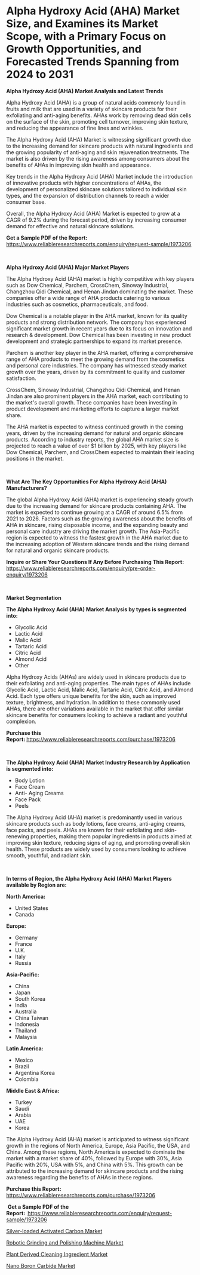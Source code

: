 <p><h1>Alpha Hydroxy Acid (AHA) Market Size, and Examines its Market Scope, with a Primary Focus on Growth Opportunities, and Forecasted Trends Spanning from 2024 to 2031</h1></p><p><strong>Alpha Hydroxy Acid (AHA) Market Analysis and Latest Trends</strong></p>
<p><p>Alpha Hydroxy Acid (AHA) is a group of natural acids commonly found in fruits and milk that are used in a variety of skincare products for their exfoliating and anti-aging benefits. AHAs work by removing dead skin cells on the surface of the skin, promoting cell turnover, improving skin texture, and reducing the appearance of fine lines and wrinkles.</p><p>The Alpha Hydroxy Acid (AHA) Market is witnessing significant growth due to the increasing demand for skincare products with natural ingredients and the growing popularity of anti-aging and skin rejuvenation treatments. The market is also driven by the rising awareness among consumers about the benefits of AHAs in improving skin health and appearance.</p><p>Key trends in the Alpha Hydroxy Acid (AHA) Market include the introduction of innovative products with higher concentrations of AHAs, the development of personalized skincare solutions tailored to individual skin types, and the expansion of distribution channels to reach a wider consumer base.</p><p>Overall, the Alpha Hydroxy Acid (AHA) Market is expected to grow at a CAGR of 9.2% during the forecast period, driven by increasing consumer demand for effective and natural skincare solutions.</p></p>
<p><strong>Get a Sample PDF of the Report:&nbsp;</strong> <a href="https://www.reliableresearchreports.com/enquiry/request-sample/1973206">https://www.reliableresearchreports.com/enquiry/request-sample/1973206</a></p>
<p>&nbsp;</p>
<p><strong>Alpha Hydroxy Acid (AHA) Major Market Players</strong></p>
<p><p>The Alpha Hydroxy Acid (AHA) market is highly competitive with key players such as Dow Chemical, Parchem, CrossChem, Sinoway Industrial, Changzhou Qidi Chemical, and Henan Jindan dominating the market. These companies offer a wide range of AHA products catering to various industries such as cosmetics, pharmaceuticals, and food.</p><p>Dow Chemical is a notable player in the AHA market, known for its quality products and strong distribution network. The company has experienced significant market growth in recent years due to its focus on innovation and research & development. Dow Chemical has been investing in new product development and strategic partnerships to expand its market presence.</p><p>Parchem is another key player in the AHA market, offering a comprehensive range of AHA products to meet the growing demand from the cosmetics and personal care industries. The company has witnessed steady market growth over the years, driven by its commitment to quality and customer satisfaction.</p><p>CrossChem, Sinoway Industrial, Changzhou Qidi Chemical, and Henan Jindan are also prominent players in the AHA market, each contributing to the market's overall growth. These companies have been investing in product development and marketing efforts to capture a larger market share.</p><p>The AHA market is expected to witness continued growth in the coming years, driven by the increasing demand for natural and organic skincare products. According to industry reports, the global AHA market size is projected to reach a value of over $1 billion by 2025, with key players like Dow Chemical, Parchem, and CrossChem expected to maintain their leading positions in the market.</p></p>
<p>&nbsp;</p>
<p><strong>What Are The Key Opportunities For Alpha Hydroxy Acid (AHA) Manufacturers?</strong></p>
<p><p>The global Alpha Hydroxy Acid (AHA) market is experiencing steady growth due to the increasing demand for skincare products containing AHA. The market is expected to continue growing at a CAGR of around 6.5% from 2021 to 2026. Factors such as the growing awareness about the benefits of AHA in skincare, rising disposable income, and the expanding beauty and personal care industry are driving the market growth. The Asia-Pacific region is expected to witness the fastest growth in the AHA market due to the increasing adoption of Western skincare trends and the rising demand for natural and organic skincare products.</p></p>
<p><strong>Inquire or Share Your Questions If Any Before Purchasing This Report:</strong> <a href="https://www.reliableresearchreports.com/enquiry/pre-order-enquiry/1973206">https://www.reliableresearchreports.com/enquiry/pre-order-enquiry/1973206</a></p>
<p>&nbsp;</p>
<p><strong>Market Segmentation</strong></p>
<p><strong>The Alpha Hydroxy Acid (AHA) Market Analysis by types is segmented into:</strong></p>
<p><ul><li>Glycolic Acid</li><li>Lactic Acid</li><li>Malic Acid</li><li>Tartaric Acid</li><li>Citric Acid</li><li>Almond Acid</li><li>Other</li></ul></p>
<p><p>Alpha Hydroxy Acids (AHAs) are widely used in skincare products due to their exfoliating and anti-aging properties. The main types of AHAs include Glycolic Acid, Lactic Acid, Malic Acid, Tartaric Acid, Citric Acid, and Almond Acid. Each type offers unique benefits for the skin, such as improved texture, brightness, and hydration. In addition to these commonly used AHAs, there are other variations available in the market that offer similar skincare benefits for consumers looking to achieve a radiant and youthful complexion.</p></p>
<p><strong>Purchase this Report:&nbsp;</strong><a href="https://www.reliableresearchreports.com/purchase/1973206">https://www.reliableresearchreports.com/purchase/1973206</a></p>
<p>&nbsp;</p>
<p><strong>The Alpha Hydroxy Acid (AHA) Market Industry Research by Application is segmented into:</strong></p>
<p><ul><li>Body Lotion</li><li>Face Cream</li><li>Anti- Aging Creams</li><li>Face Pack</li><li>Peels</li></ul></p>
<p><p>The Alpha Hydroxy Acid (AHA) market is predominantly used in various skincare products such as body lotions, face creams, anti-aging creams, face packs, and peels. AHAs are known for their exfoliating and skin-renewing properties, making them popular ingredients in products aimed at improving skin texture, reducing signs of aging, and promoting overall skin health. These products are widely used by consumers looking to achieve smooth, youthful, and radiant skin.</p></p>
<p>&nbsp;</p>
<p><strong>In terms of Region, the Alpha Hydroxy Acid (AHA) Market Players available by Region are:</strong></p>
<p>
    <p> <strong> North America: </strong>
        <ul>
            <li>United States</li>
            <li>Canada</li>
        </ul>
        </p> 
    <p> <strong> Europe: </strong>
        <ul>
            <li>Germany</li>
            <li>France</li>
            <li>U.K.</li>
            <li>Italy</li>
            <li>Russia</li>
        </ul>
        </p> 
    <p> <strong> Asia-Pacific: </strong>
        <ul>
            <li>China</li>
            <li>Japan</li>
            <li>South Korea</li>
            <li>India</li>
            <li>Australia</li>
            <li>China Taiwan</li>
            <li>Indonesia</li>
            <li>Thailand</li>
            <li>Malaysia</li>
        </ul>
        </p> 
    <p> <strong> Latin America: </strong>
        <ul>
            <li>Mexico</li>
            <li>Brazil</li>
            <li>Argentina Korea</li>
            <li>Colombia</li>
        </ul>
        </p> 
    <p> <strong> Middle East & Africa: </strong>
        <ul>
            <li>Turkey</li>
            <li>Saudi</li>
            <li>Arabia</li>
            <li>UAE</li>
            <li>Korea</li>
        </ul>
    </p>
    </p>
<p><p>The Alpha Hydroxy Acid (AHA) market is anticipated to witness significant growth in the regions of North America, Europe, Asia Pacific, the USA, and China. Among these regions, North America is expected to dominate the market with a market share of 40%, followed by Europe with 30%, Asia Pacific with 20%, USA with 5%, and China with 5%. This growth can be attributed to the increasing demand for skincare products and the rising awareness regarding the benefits of AHAs in these regions.</p></p>
<p><strong>Purchase this Report: </strong><a href="https://www.reliableresearchreports.com/purchase/1973206">https://www.reliableresearchreports.com/purchase/1973206</a></p>
<p>&nbsp;<strong>Get a Sample PDF of the Report:&nbsp;&nbsp;</strong><a href="https://www.reliableresearchreports.com/enquiry/request-sample/1973206">https://www.reliableresearchreports.com/enquiry/request-sample/1973206</a></p>
<p><strong></strong></p>
<p><p><a href="https://issuu.com/reportprime-2/docs/silver-loaded-activated-carbon-market-size-2030.pp">Silver-loaded Activated Carbon Market</a></p><p><a href="https://issuu.com/reportprime-2/docs/robotic-grinding-and-polishing-machine-market-size">Robotic Grinding and Polishing Machine Market</a></p><p><a href="https://github.com/zjyglelu/Market-Research-Report-List-1/blob/main/plant-derived-cleaning-ingredient-market.md">Plant Derived Cleaning Ingredient Market</a></p><p><a href="https://github.com/mbisetmhermsr/Market-Research-Report-List-1/blob/main/nano-boron-carbide-market.md">Nano Boron Carbide Market</a></p></p>